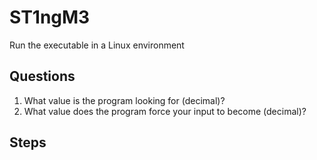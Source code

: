 # ST1ngM3
Run the executable in a Linux environment

## Questions
1. What value is the program looking for (decimal)?
2. What value does the program force your input to become (decimal)?

## Steps
